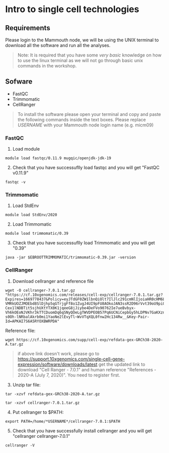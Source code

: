 # Intro to single cell technologies

## Requirements
Please login to the Mammouth node, we will be using the UNIX terminal to download all the software and run all the analyses.

> Note: It is required that you have some *very basic* knowledge on how to use the linux terminal as we will not go through basic unix commands in the workshop. 

## Sofware
* FastQC
* Trimmomatic
* CellRanger

> To install the software please open your terminal and copy and paste the following commands inside the text boxes. Please replace *USERNAME* with your Mammouth node login name (e.g. micm09)

### FastQC
1.	Load module
```{}
module load fastqc/0.11.9 mugqic/openjdk-jdk-19
```
2.	Check that you have successuflly load fastqc and you will get "FastQC v0.11.9"
```{}
fastqc -v
```

### Trimmomatic
1. Load StdEnv
```{}
module load StdEnv/2020
```
2. Load Trimmomatic
```{}
module load trimmomatic/0.39
```
3.	Check that you have successuflly load Trimmomatic and you will get "0.39"
```{}
java -jar $EBROOTTRIMMOMATIC/trimmomatic-0.39.jar -version
```

### CellRanger
1. Download cellranger and reference file
```{}
wget -O cellranger-7.0.1.tar.gz "https://cf.10xgenomics.com/releases/cell-exp/cellranger-7.0.1.tar.gz?Expires=1669778437&Policy=eyJTdGF0ZW1lbnQiOlt7IlJlc291cmNlIjoiaHR0cHM6Ly9jZi4xMHhnZW5vbWljcy5jb20vcmVsZWFzZXMvY2VsbC1leHAvY2VsbHJhbmdlci03LjAuMS50YXIuZ3oiLCJDb25kaXRpb24iOnsiRGF0ZUxlc3NUaGFuIjp7IkFXUzpFcG9jaFRpbWUiOjE2Njk3Nzg0Mzd9fX1dfQ__&Signature=l~dO7mWVwAG-VMRkUOZJMOEbd8SlDjhp5qGTrjgFf8o1ZugJ4UI9pFU8AOkoJAN3ssR2D96rVvt39oU9pi0IX3gSZvC8ninhp5eZTviHR0kR1J31EuP7DMsrQ9VLCc9GyqEw3-Cex1lNDBTit5sjhUXtYTX0K1jqeeG8jJiybe4DeFVo90762Ie7ueBvbyx-Vh6kOEoNJVKhr3kTTCDuomDq6qSNyQOeLgTWVDPEOB57Pq6UCNiCepbGy5hLDPNv7GaKXznqzhrYIqTmxOG1vB~WKuxsmBgCq-s0Oh-lNRbalAkrb0mi1YaoNe2lEvyTl~WvVTqXQL0fnw2Hc134Rw__&Key-Pair-Id=APKAI7S6A5RYOXBWRPDA"
```
Reference file: 
```{}
wget https://cf.10xgenomics.com/supp/cell-exp/refdata-gex-GRCh38-2020-A.tar.gz
```
> if above link doesn't work, please go to https://support.10xgenomics.com/single-cell-gene-expression/software/downloads/latest get the updated link to download "Cell Ranger - 7.0.1" and human reference "References - 2020-A (July 7, 2020)". You need to register first.

3.	Unzip tar file:
```{}
tar -xzvf refdata-gex-GRCh38-2020-A.tar.gz
```
```{}
tar -xzvf cellranger-7.0.1.tar.gz
```
4.	Put cellranger to $PATH:
```{}
export PATH=/home/*USERNAME*/cellranger-7.0.1:$PATH
```
5.	Check that you have successfully install cellranger and you will get "cellranger cellranger-7.0.1"
```{}
cellranger -V
```
